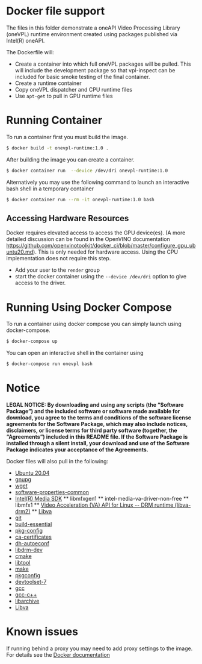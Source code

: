 # Docker file support   

The files in this folder demonstrate a oneAPI Video Processing Library (oneVPL)
runtime environment created using packages published via Intel(R) oneAPI.

The Dockerfile will:

* Create a container into which full oneVPL packages will be pulled.
This will include the development package so that vpl-inspect can be included for
basic smoke testing of the final container.
* Create a runtime container
* Copy oneVPL dispatcher and CPU runtime files
* Use `apt-get` to pull in GPU runtime files

# Running Container

To run a container first you must build the image.

```bash
$ docker build -t onevpl-runtime:1.0 .
```

After building the image you can create a container.

```bash
$ docker container run  --device /dev/dri onevpl-runtime:1.0
```

Alternatively you may use the following command to launch an
interactive bash shell in a temporary container

```bash
$ docker container run --rm -it onevpl-runtime:1.0 bash
```

## Accessing Hardware Resources

Docker requires elevated access to access the GPU device(es). (A more detailed discussion can be found in the OpenVINO documentation https://github.com/openvinotoolkit/docker_ci/blob/master/configure_gpu_ubuntu20.md). This is only needed
for hardware access. Using the CPU implementation does not require this step.

* Add your user to the `render` group 
* start the docker container using the `--device /dev/dri` option to give access to the driver.

# Running Using Docker Compose

To run a container using docker compose you can simply launch using docker-compose.

```bash
$ docker-compose up
```

You can open an interactive shell in the container using

```bash
$ docker-compose run onevpl bash
```

# Notice

**LEGAL NOTICE:  By downloading and using any scripts (the “Software Package”) and the included software or software made available for download, you agree to the terms and conditions of the software license agreements for the Software Package, which may also include notices, disclaimers, or license terms for third party software (together, the “Agreements”) included in this README file.
If the Software Package is installed through a silent install, your download and use of the Software Package indicates your acceptance of the Agreements.**

Docker files will also pull in the following: 

* [Ubuntu 20.04](https://hub.docker.com/layers/ubuntu/library/ubuntu/20.04/images/sha256-42d5c74d24685935e6167271ebb74c5898c5adf273dae80a82f9e39e8ae0dab4?context=explore)
* [gnupg](https://gnupg.org/)
* [wget](https://www.gnu.org/software/wget/)
* [software-properties-common](https://packages.ubuntu.com/focal/admin/software-properties-common)
* [Intel(R) Media SDK](https://github.com/Intel-Media-SDK/MediaSDK)
** libmfxgen1
** intel-media-va-driver-non-free
** libmfx1
** [Video Acceleration (VA) API for Linux -- DRM runtime (libva-drm2)](https://01.org/linuxmedia/vaapi)
** [Libva](https://github.com/intel/libva.git)
* [git](https://git-scm.com)
* [build-essential](https://packages.debian.org/sid/build-essential)
* [pkg-config](https://www.freedesktop.org/wiki/Software/pkg-config/)
* [ca-certificates](https://packages.ubuntu.com/source/hirsute/ca-certificates)
* [dh-autoeconf](https://salsa.debian.org/debian/dh-autoreconf)
* [libdrm-dev](https://cgit.freedesktop.org/mesa/drm/)
* [cmake](https://cmake.org/)
* [libtool](https://www.gnu.org/software/libtool/)
* [make](https://www.gnu.org/software/make/)
* [pkgconfig](https://github.com/matze/pkgconfig)
* [devtoolset-7](https://www.softwarecollections.org/en/scls/rhscl/devtoolset-7/)
* [gcc](https://gcc.gnu.org/)
* [gcc-c++](https://gcc.gnu.org/)
* [libarchive](https://www.libarchive.org/)
* [Libva](https://github.com/intel/libva.git)

# Known issues

If running behind a proxy you may need to add proxy settings to the image.
For details see the [Docker documentation](https://docs.docker.com/network/proxy/)
